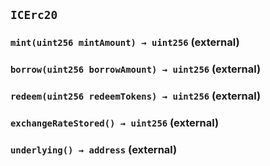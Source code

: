 ## `ICErc20`






### `mint(uint256 mintAmount) → uint256` (external)





### `borrow(uint256 borrowAmount) → uint256` (external)





### `redeem(uint256 redeemTokens) → uint256` (external)





### `exchangeRateStored() → uint256` (external)





### `underlying() → address` (external)






